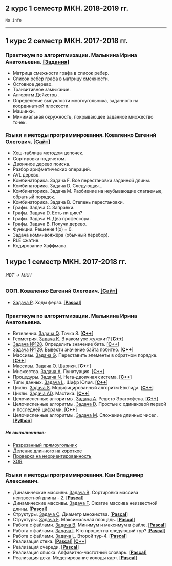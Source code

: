 ## 2 курс 1 семестр МКН. 2018-2019 гг.
    No info
---
## 1 курс 2 семестр МКН. 2017-2018 гг.
### Практикум по алгоритмизации. Малыкина Ирина Анатольевна. [[Задания]](https://drive.google.com/open?id=18UbFNCUJ2Sc6g4-9_Bve2ceStadzEuvf)
* Матрица смежности графа в список ребер.
* Список ребер графа в матрицу смежности.
* Остовное дерево.
* Транзитивное замыкание.
* Алгоритм Дейкстры.
* Определение выпуклости многоугольника, заданного на координатной плоскости.
* Машинки.
* Минимальная окружность, покрывающее заданное множество точек.
### Языки и методы программирования. Коваленко Евгений Олегович. [[Сайт]](https://hackmd.io/s/B1zCbjLOz#)
* Хеш-таблица методом цепочек.
* Сортировка подсчетом.
* Двоичное дерево поиска.
* Разбор арифметических операций.
* AVL дерево.
* Комбинаторика. Задача F. Все перестановки заданной длины.
* Комбинаторика. Задача D. Следующая...
* Комбинаторика. Задача M. Разбиение на неубывающие слагаемые, обратный порядок.
* Комбинаторика. Задача B. Степень перестановки.
* Графы. Задача C. Заправки.
* Графы. Задача D. Есть ли цикл?
* Графы. Задача H. Два профессора.
* Графы. Задача B. Получи дерево.
* Функции. Решение f(x) = 0.
* Задача коммивояжёра (обычный перебор).
* RLE сжатие.
* Кодирование Хаффмана. 
## 1 курс 1 семестр МКН. 2017-2018 гг. 
###### _ИВТ -> МКН_
### ООП. Коваленко Евгений Олегович. [[Сайт]](https://hackmd.io/s/ByuCAi-pW#)
* [Задача P](https://informatics.mccme.ru/mod/statements/view3.php?id=5765&chapterid=111377). Ходы ферзя. [[**Pascal**]](https://github.com/ivanovskii/UniversityTasks/blob/master/AllTasks/SimpleTasks/Chess.pas)
### Практикум по алгоритмизации. Малыкина Ирина Анатольевна.
* Ветвления. [Задача Q](https://informatics.msk.ru/mod/statements/view3.php?id=11144&chapterid=112172#1). Точка 8. [[**C++**]](https://github.com/ivanovskii/UniversityTasks/blob/master/AllTasks/SimpleTasks/Point8.cpp)
* Геометрия. [Задача K](https://informatics.msk.ru/mod/statements/view3.php?id=9308&chapterid=1353#1). В каком ухе жужжит? [[**C++**]](https://github.com/ivanovskii/UniversityTasks/blob/master/AllTasks/SimpleTasks/Humming.cpp)
* [Задача №128](http://informatics.mccme.ru/mod/statements/view3.php?chapterid=128). Определить значение бита. [[**C++**]](https://github.com/ivanovskii/UniversityTasks/blob/master/AllTasks/SimpleTasks/BitValue.cpp)
* [Задача №129](http://informatics.mccme.ru/mod/statements/view3.php?chapterid=129). Вывести значение байта побитно. [[**C++**]](https://github.com/ivanovskii/UniversityTasks/blob/master/AllTasks/SimpleTasks/ByteValBitByBit.cpp)
* Массивы. [Задача G](https://informatics.msk.ru/mod/statements/view3.php?id=208&chapterid=69#1). Переставить элементы в обратном порядке. [[**C++**]](https://github.com/ivanovskii/UniversityTasks/blob/master/AllTasks/SimpleTasks/ReverseArr.cpp)
* Массивы. [Задача O](http://informatics.mccme.ru/mod/statements/view3.php?id=208&chapterid=1461). Шарики. [[**C++**]](https://github.com/ivanovskii/UniversityTasks/blob/master/AllTasks/SimpleTasks/Balls.cpp)
* Множества. [Задача A](https://informatics.msk.ru/mod/statements/view3.php?id=11544&chapterid=112470#1). Пунктуация. [[**C++**]](https://github.com/ivanovskii/UniversityTasks/blob/master/AllTasks/SimpleTasks/Punctuation.cpp)
* Процедуры. [Задача N](https://informatics.msk.ru/mod/statements/view3.php?id=11146&chapterid=112187#1). Нега-двоичная система. [[**C++**]](https://github.com/ivanovskii/UniversityTasks/blob/master/AllTasks/SimpleTasks/BinarySystem.cpp)
* Типы данных. [Задача L](https://informatics.msk.ru/mod/statements/view3.php?id=248&chapterid=1415#1). Шифр Юлия. [[**C++**]](https://github.com/ivanovskii/UniversityTasks/blob/master/AllTasks/SimpleTasks/code_Jilia.cpp)
* Циклы. [Задача S](https://informatics.msk.ru/mod/statements/view3.php?id=11145&chapterid=112220#1). Модифицированный алгоритм Евклида. [[**C++**]](https://github.com/ivanovskii/UniversityTasks/blob/master/AllTasks/SimpleTasks/Eucid's_Algorithm.cpp)
* Циклы. [Задача AD](https://informatics.msk.ru/mod/statements/view3.php?id=11145&chapterid=112231#1). Мастика. [[**C++**]](https://github.com/ivanovskii/UniversityTasks/blob/master/AllTasks/SimpleTasks/Mastic.cpp)
* Целочисленные алгоритмы. [Задача A](https://informatics.msk.ru/mod/statements/view3.php?id=11528&chapterid=112450#1). Решето Эратосфена. [[**C++**]](https://github.com/ivanovskii/UniversityTasks/blob/master/AllTasks/SimpleTasks/EratosthenesSieve.cpp)
* Целочисленные алгоритмы. [Задача D](https://informatics.msk.ru/mod/statements/view3.php?id=11528&chapterid=112453). Простые с одинаковой первой и последней цифрами. [[**C++**]](https://github.com/ivanovskii/UniversityTasks/blob/master/AllTasks/SimpleTasks/SimpleNum%20(same%20f%20and%20l).cpp)
* Целочисленные алгоритмы. [Задача M](https://informatics.msk.ru/mod/statements/view3.php?id=11528&chapterid=112462). Сложение длинных чисел. [[**Python**]](https://github.com/ivanovskii/UniversityTasks/blob/master/AllTasks/SimpleTasks/SumOf2Num.py)
##### Не выполненные:
* [Разрезанный прямоугольник](https://informatics.msk.ru/mod/statements/view3.php?id=1157&chapterid=458#1)
* [Деление длинного на короткое](https://informatics.msk.ru/mod/statements/view3.php?id=11528&chapterid=112465#1)
* [Проверка на неориентированность](https://informatics.mccme.ru/mod/statements/view.php?id=7868)
* [XOR](https://informatics.msk.ru/mod/statements/view3.php?id=&chapterid=112792#1)
### Языки и методы программирования. Кан Владимир Алексеевич.
* Динамические массивы. [Задача B](http://informatics.mccme.ru/mod/statements/view3.php?id=11545&chapterid=112483). Сортировка массива неизвестной длины - 2. [[**Pascal**]](https://github.com/ivanovskii/UniversityTasks/tree/master/AllTasks/SimpleTasks/SortingOfDinArr/SortingOfDinArr.pas)
* Динамические массивы. [Задача F](http://informatics.mccme.ru/mod/statements/view3.php?id=11545&chapterid=112487). Сжатие массива неизвестной длины. [[**Pascal**]](https://github.com/ivanovskii/UniversityTasks/tree/master/AllTasks/SimpleTasks/DinArrCompact/DinArrCompact.pas)
* Структуры. [Задача C](http://informatics.mccme.ru/mod/statements/view3.php?id=279&chapterid=324). Диаметр множества. [[**Pascal**]](https://github.com/ivanovskii/UniversityTasks/blob/master/AllTasks/SimpleTasks/DiameterOfSet.pas)
* Структуры. [Задача F](https://informatics.msk.ru/mod/statements/view3.php?id=279&chapterid=327). Максимальная площадь. [[**Pascal**]](https://github.com/ivanovskii/UniversityTasks/blob/master/AllTasks/SimpleTasks/MaxArea.pas)
* Работа с файлами. [Задача B](https://informatics.msk.ru/mod/statements/view3.php?id=11405&chapterid=112392). Минимум и максимум в файле. [[**Pascal**]](https://github.com/ivanovskii/UniversityTasks/tree/master/AllTasks/SimpleTasks/MinMaxInFile/MinMaxInFile.pas)
* Работа с файлами. [Задача I](https://informatics.msk.ru/mod/statements/view3.php?id=11405&chhttp://informatics.mccme.ru/mod/statements/view3.php?id=11405&chapterid=112399apterid=112392). Кто прошел на следующий тур? [[**Pascal**]](https://github.com/ivanovskii/UniversityTasks/tree/master/AllTasks/SimpleTasks/NextTour/NextTour.pas)
* Работа с файлами. [Задача L](https://informatics.msk.ru/mod/statements/view3.php?id=11405&chapterid=112402). Второй тур-4. [[**Pascal**]](https://github.com/ivanovskii/UniversityTasks/tree/master/AllTasks/SimpleTasks/NextTour4/NextTour4.pas)
* Реализация стека. [[**Pascal**]](https://github.com/ivanovskii/UniversityTasks/blob/master/AllTasks/DataStructures/Stack.pas) [[**С++**]](https://github.com/ivanovskii/UniversityTasks/blob/master/AllTasks/DataStructures/Stack.cpp)
* Реализация очереди. [[**Pascal**]](https://github.com/ivanovskii/UniversityTasks/blob/master/AllTasks/DataStructures/Queue.pas)
* Реализация списка. Алфавитно-частотный словарь. [[**Pascal**]](https://github.com/ivanovskii/UniversityTasks/tree/master/AllTasks/DataStructures/Lists)
* Реализация дека. Моделирование колоды карт. [[**Pascal**]](https://github.com/ivanovskii/UniversityTasks/blob/master/AllTasks/DataStructures/Deque.pas)
